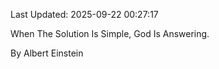 Last Updated: 2025-09-22 00:27:17

When The Solution Is Simple, God Is Answering.

By Albert Einstein